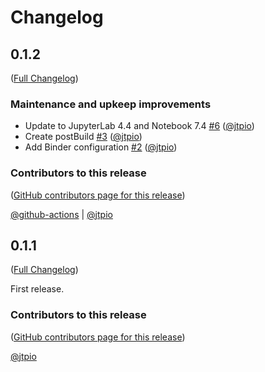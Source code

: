# Changelog

<!-- <START NEW CHANGELOG ENTRY> -->

## 0.1.2

([Full Changelog](https://github.com/jupyterlab-contrib/jupyterlab-hybrid-kernels/compare/v0.1.1...597cbbc5f2cc8a71b07a1c02da6a7af6e41922f1))

### Maintenance and upkeep improvements

- Update to JupyterLab 4.4 and Notebook 7.4 [#6](https://github.com/jupyterlab-contrib/jupyterlab-hybrid-kernels/pull/6) ([@jtpio](https://github.com/jtpio))
- Create postBuild [#3](https://github.com/jupyterlab-contrib/jupyterlab-hybrid-kernels/pull/3) ([@jtpio](https://github.com/jtpio))
- Add Binder configuration [#2](https://github.com/jupyterlab-contrib/jupyterlab-hybrid-kernels/pull/2) ([@jtpio](https://github.com/jtpio))

### Contributors to this release

([GitHub contributors page for this release](https://github.com/jupyterlab-contrib/jupyterlab-hybrid-kernels/graphs/contributors?from=2025-03-21&to=2025-04-25&type=c))

[@github-actions](https://github.com/search?q=repo%3Ajtpio%2Fjupyterlab-hybrid-kernels+involves%3Agithub-actions+updated%3A2025-03-21..2025-04-25&type=Issues) | [@jtpio](https://github.com/search?q=repo%3Ajtpio%2Fjupyterlab-hybrid-kernels+involves%3Ajtpio+updated%3A2025-03-21..2025-04-25&type=Issues)

<!-- <END NEW CHANGELOG ENTRY> -->

## 0.1.1

([Full Changelog](https://github.com/jupyterlab-contrib/jupyterlab-hybrid-kernels/compare/f43db63997b71315397ab85cd52315216f94ea70...e281befd30d6be4f261794b321238c452e6264e4))

First release.

### Contributors to this release

([GitHub contributors page for this release](https://github.com/jupyterlab-contrib/jupyterlab-hybrid-kernels/graphs/contributors?from=2025-03-21&to=2025-03-21&type=c))

[@jtpio](https://github.com/search?q=repo%3Ajtpio%2Fjupyterlab-hybrid-kernels+involves%3Ajtpio+updated%3A2025-03-21..2025-03-21&type=Issues)
